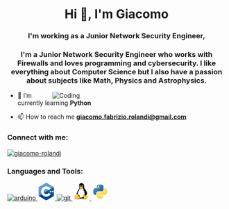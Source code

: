 <h1 align="center">Hi 👋, I'm Giacomo</h1>
<h3 align= "center"> I'm working as a Junior Network Security Engineer, 
<h3 align="center">I'm a Junior Network Security Engineer who works with Firewalls and loves programming and cybersecurity. I like everything about Computer Science but I also have a passion about subjects like Math, Physics and Astrophysics.</h3>
<img align="right" alt="Coding" width="400" src="https://media0.giphy.com/media/bGgsc5mWoryfgKBx1u/200w.gif?cid=6c09b952gh2has72e3z35gfnkc6egc3dfshq99bp10d0sxce&ep=v1_gifs_search&rid=200w.gif&ct=g">

- 🌱 I’m currently learning **Python**

- 📫 How to reach me **giacomo.fabrizio.rolandi@gmail.com**

<h3 align="left">Connect with me:</h3>
<p align="left">
<a href="https://linkedin.com/in/giacomo-rolandi" target="blank"><img align="center" src="https://raw.githubusercontent.com/rahuldkjain/github-profile-readme-generator/master/src/images/icons/Social/linked-in-alt.svg" alt="giacomo-rolandi" height="30" width="40" /></a>
</p>

<h3 align="left">Languages and Tools:</h3>
<p align="left"> <a href="https://www.arduino.cc/" target="_blank" rel="noreferrer"> <img src="https://cdn.worldvectorlogo.com/logos/arduino-1.svg" alt="arduino" width="40" height="40"/> </a> <a href="https://www.w3schools.com/cpp/" target="_blank" rel="noreferrer"> <img src="https://raw.githubusercontent.com/devicons/devicon/master/icons/cplusplus/cplusplus-original.svg" alt="cplusplus" width="40" height="40"/> </a> <a href="https://git-scm.com/" target="_blank" rel="noreferrer"> <img src="https://www.vectorlogo.zone/logos/git-scm/git-scm-icon.svg" alt="git" width="40" height="40"/> </a> <a href="https://www.linux.org/" target="_blank" rel="noreferrer"> <img src="https://raw.githubusercontent.com/devicons/devicon/master/icons/linux/linux-original.svg" alt="linux" width="40" height="40"/> </a> <a href="https://www.python.org" target="_blank" rel="noreferrer"> <img src="https://raw.githubusercontent.com/devicons/devicon/master/icons/python/python-original.svg" alt="python" width="40" height="40"/> </a> </p>

